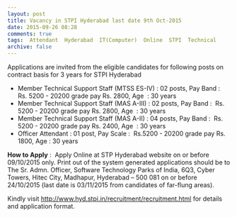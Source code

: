 ```yaml
---
layout: post
title: Vacancy in STPI Hyderabad last date 9th Oct-2015   
date: 2015-09-26 08:28
comments: true
tags:  Attendant  Hyderabad  IT(Computer)  Online  STPI  Technical 
archive: false
---
```

Applications are invited from the eligible candidates for following posts on contract basis for 3 years for STPI Hyderabad 

- Member Technical Support Staff (MTSS ES-IV) : 02 posts, Pay Band :  Rs. 5200 - 20200 grade pay Rs. 2800, Age  : 30 years
- Member Technical Support Staff (MAS A-III) : 02 posts, Pay Band :  Rs. 5200 - 20200 grade pay Rs. 2800, Age  : 30 years
- Member Technical Support Staff (MAS A-II) : 04 posts, Pay Band :  Rs. 5200 - 20200 grade pay Rs. 2400, Age  : 30 years 
- Officer Attendant : 01 post, Pay Scale :  Rs.5200 - 20200 grade pay Rs. 1800, Age : 30 years

**How to Apply** :  Apply Online at STP Hyderabad website on or before 09/10/2015 only. Print out of the system generated applications should be to The Sr. Admn. Officer, Software Technology Parks of India, 6Q3, Cyber Towers, Hitec City, Madhapur, Hyderabad – 500 081 on or before 24/10/2015 (last date is 03/11/2015 from candidates of far-flung areas).

Kindly visit <http://www.hyd.stpi.in/recruitment/recruitment.html> for details and application format.
